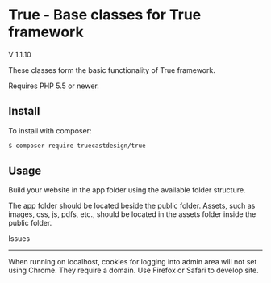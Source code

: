 True - Base classes for True framework
=======================================
V 1.1.10

These classes form the basic functionality of True framework.


Requires PHP 5.5 or newer.

Install
-------

To install with composer:

```sh
$ composer require truecastdesign/true
```

Usage
-----

Build your website in the app folder using the available folder structure. 

The app folder should be located beside the public folder. Assets, such as images, css, js, pdfs, etc., should be located in the assets folder inside the public folder.

Issues
_____

When running on localhost, cookies for logging into admin area will not set using Chrome. They require a domain. Use Firefox or Safari to develop site. 


